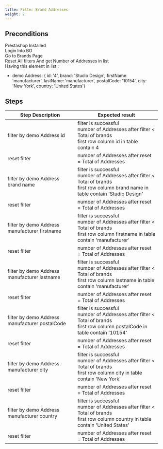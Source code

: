 ```yaml
---
title: Filter Brand Addresses
weight: 2
---
```


## Preconditions

Prestashop Installed\
Login Into BO \
Go to Brands Page \
Reset All filters And get Number of Addresses in list\
Having this element in list : 
- demo Address: { id: '4', brand: 'Studio Design', firstName: 'manufacturer', lastName: 'manufacturer', postalCode: '10154', city: 'New York', country: 'United States'}
## Steps
| Step Description | Expected result |
| ----- | ----- |
| filter by demo Address id | filter is successful <br>number of Addresses after filter < Total of brands<br>first row column id in table contain 4 |
| reset filter | number of Addresses after reset = Total of Addresses |
| filter by demo Address brand name | filter is successful <br>number of Addresses after filter < Total of brands<br>first row column brand name in table contain 'Studio Design' |
| reset filter | number of Addresses after reset = Total of Addresses |
| filter by demo Address manufacturer firstname | filter is successful <br>number of Addresses after filter < Total of brands<br>first row column firstname in table contain 'manufacturer' |
| reset filter | number of Addresses after reset = Total of Addresses |
| filter by demo Address manufacturer lastname | filter is successful <br>number of Addresses after filter < Total of brands<br>first row column lastname in table contain 'manufacturer' |
| reset filter | number of Addresses after reset = Total of Addresses |
| filter by demo Address manufacturer postalCode | filter is successful <br>number of Addresses after filter < Total of brands<br>first row column postalCode in table contain '10154' |
| reset filter | number of Addresses after reset = Total of Addresses |
| filter by demo Address manufacturer city | filter is successful <br>number of Addresses after filter < Total of brands<br>first row column city in table contain 'New York' |
| reset filter | number of Addresses after reset = Total of Addresses |
| filter by demo Address manufacturer country | filter is successful <br>number of Addresses after filter < Total of brands<br>first row column country in table contain 'United States' |
| reset filter | number of Addresses after reset = Total of Addresses |
